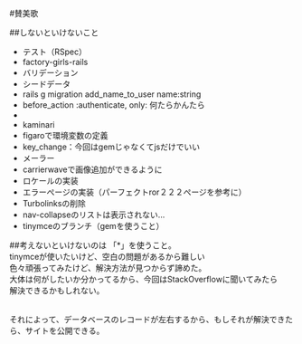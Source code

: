 #賛美歌

##しないといけないこと
<ul>
	<li>テスト（RSpec）</li>
	<li>factory-girls-rails</li>
	<li>バリデーション</li>
	<li>シードデータ</li>
	<li>rails g migration add_name_to_user name:string</li>
	<li>before_action :authenticate, only: 何たらかんたら<li>
	<li>kaminari</li>
	<li>figaroで環境変数の定義</li>
	<li>key_change：今回はgemじゃなくてjsだけでいい</li>
	<li>メーラー</li>	
	<li>carrierwaveで画像追加ができるように</li>
	<li>ロケールの実装</li>
	<li>エラーぺージの実装（パーフェクトror２２２ぺージを参考に）</li>
	<li>Turbolinksの削除</li>
	<li>nav-collapseのリストは表示されない...</li>
	<li>tinymceのブランチ（gemを使うこと）</li>
</ul>


##考えないといけないのは
「*」を使うこと。<br/>
tinymceが使いたいけど、空白の問題があるから難しい<br/>
色々頑張ってみたけど、解決方法が見つからず諦めた。<br/>
大体は何がしたいか分かってるから、今回はStackOverflowに聞いてみたら<br/>
解決できるかもしれない。<br/><br/>

それによって、データベースのレコードが左右するから、もしそれが解決できたら、サイトを公開できる。